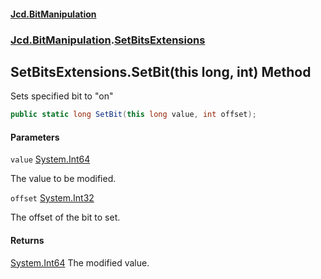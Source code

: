 #### [Jcd.BitManipulation](index.md 'index')
### [Jcd.BitManipulation](Jcd.BitManipulation.md 'Jcd.BitManipulation').[SetBitsExtensions](Jcd.BitManipulation.SetBitsExtensions.md 'Jcd.BitManipulation.SetBitsExtensions')

## SetBitsExtensions.SetBit(this long, int) Method

Sets specified bit to "on"

```csharp
public static long SetBit(this long value, int offset);
```
#### Parameters

<a name='Jcd.BitManipulation.SetBitsExtensions.SetBit(thislong,int).value'></a>

`value` [System.Int64](https://docs.microsoft.com/en-us/dotnet/api/System.Int64 'System.Int64')

The value to be modified.

<a name='Jcd.BitManipulation.SetBitsExtensions.SetBit(thislong,int).offset'></a>

`offset` [System.Int32](https://docs.microsoft.com/en-us/dotnet/api/System.Int32 'System.Int32')

The offset of the bit to set.

#### Returns

[System.Int64](https://docs.microsoft.com/en-us/dotnet/api/System.Int64 'System.Int64')
The modified value.